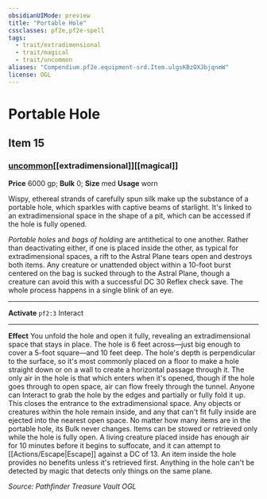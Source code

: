 ```yaml
---
obsidianUIMode: preview
title: "Portable Hole"
cssclasses: pf2e,pf2e-spell
tags:
  - trait/extradimensional
  - trait/magical
  - trait/uncommon
aliases: "Compendium.pf2e.equipment-srd.Item.ulgsKBzOXJbjqnmW"
license: OGL
---
```

# Portable Hole
## Item 15
### [uncommon](uncommon "Uncommon Rarity Trait")[[extradimensional]][[magical]]


**Price** 6000 gp; 
**Bulk** 0; **Size** med
**Usage** worn

Wispy, ethereal strands of carefully spun silk make up the substance of a portable hole, which sparkles with captive beams of starlight. It's linked to an extradimensional space in the shape of a pit, which can be accessed if the hole is fully opened.

_Portable holes_ and _bags of holding_ are antithetical to one another. Rather than deactivating either, if one is placed inside the other, as typical for extradimensional spaces, a rift to the Astral Plane tears open and destroys both items. Any creature or unattended object within a 10-foot burst centered on the bag is sucked through to the Astral Plane, though a creature can avoid this with a successful DC 30 Reflex check save. The whole process happens in a single blink of an eye.

* * *

**Activate** `pf2:3` Interact

* * *

**Effect** You unfold the hole and open it fully, revealing an extradimensional space that stays in place. The hole is 6 feet across—just big enough to cover a 5-foot square—and 10 feet deep. The hole's depth is perpendicular to the surface, so it's most commonly placed on a floor to make a hole straight down or on a wall to create a horizontal passage through it. The only air in the hole is that which enters when it's opened, though if the hole goes through to open space, air can flow freely through the tunnel. Anyone can Interact to grab the hole by the edges and partially or fully fold it up. This closes the entrance to the extradimensional space. Any objects or creatures within the hole remain inside, and any that can't fit fully inside are ejected into the nearest open space. No matter how many items are in the portable hole, its Bulk never changes. Items can be stowed or retrieved only while the hole is fully open. A living creature placed inside has enough air for 10 minutes before it begins to suffocate, and it can attempt to [[Actions/Escape|Escape]] against a DC of 13. An item inside the hole provides no benefits unless it's retrieved first. Anything in the hole can't be detected by magic that detects only things on the same plane.

*Source: Pathfinder Treasure Vault*
*OGL*